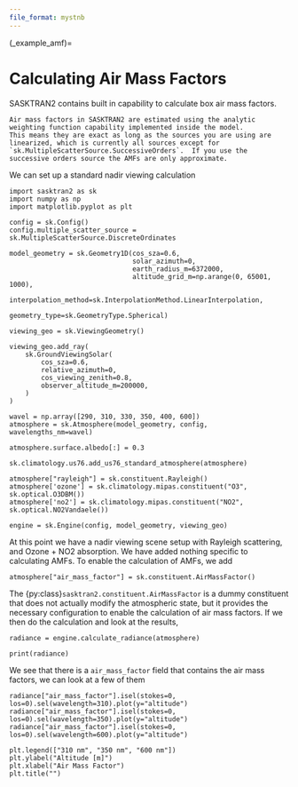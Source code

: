 ```yaml
---
file_format: mystnb
---
```


(_example_amf)=
# Calculating Air Mass Factors
SASKTRAN2 contains built in capability to calculate box air mass factors.

```{note}
Air mass factors in SASKTRAN2 are estimated using the analytic weighting function capability implemented inside the model.
This means they are exact as long as the sources you are using are linearized, which is currently all sources except for
`sk.MultipleScatterSource.SuccessiveOrders`.  If you use the successive orders source the AMFs are only approximate.
```

We can set up a standard nadir viewing
calculation

```{code-cell}
import sasktran2 as sk
import numpy as np
import matplotlib.pyplot as plt

config = sk.Config()
config.multiple_scatter_source = sk.MultipleScatterSource.DiscreteOrdinates

model_geometry = sk.Geometry1D(cos_sza=0.6,
                               solar_azimuth=0,
                               earth_radius_m=6372000,
                               altitude_grid_m=np.arange(0, 65001, 1000),
                               interpolation_method=sk.InterpolationMethod.LinearInterpolation,
                               geometry_type=sk.GeometryType.Spherical)

viewing_geo = sk.ViewingGeometry()

viewing_geo.add_ray(
    sk.GroundViewingSolar(
        cos_sza=0.6,
        relative_azimuth=0,
        cos_viewing_zenith=0.8,
        observer_altitude_m=200000,
    )
)

wavel = np.array([290, 310, 330, 350, 400, 600])
atmosphere = sk.Atmosphere(model_geometry, config, wavelengths_nm=wavel)

atmosphere.surface.albedo[:] = 0.3

sk.climatology.us76.add_us76_standard_atmosphere(atmosphere)

atmosphere["rayleigh"] = sk.constituent.Rayleigh()
atmosphere['ozone'] = sk.climatology.mipas.constituent("O3", sk.optical.O3DBM())
atmosphere['no2'] = sk.climatology.mipas.constituent("NO2", sk.optical.NO2Vandaele())

engine = sk.Engine(config, model_geometry, viewing_geo)
```

At this point we have a nadir viewing scene setup with Rayleigh scattering, and Ozone + NO2 absorption.
We have added nothing specific to calculating AMFs.  To enable the calculation of AMFs, we add

```{code-cell}
atmosphere["air_mass_factor"] = sk.constituent.AirMassFactor()
```

The {py:class}`sasktran2.constituent.AirMassFactor` is a dummy constituent that does not actually modify the atmospheric state,
but it provides the necessary configuration to enable the calculation of air mass factors.  If we then do the calculation and
look at the results,

```{code-cell}
radiance = engine.calculate_radiance(atmosphere)

print(radiance)
```
We see that there is a `air_mass_factor` field that contains the air mass factors, we can look at a few of them

```{code-cell}
radiance["air_mass_factor"].isel(stokes=0, los=0).sel(wavelength=310).plot(y="altitude")
radiance["air_mass_factor"].isel(stokes=0, los=0).sel(wavelength=350).plot(y="altitude")
radiance["air_mass_factor"].isel(stokes=0, los=0).sel(wavelength=600).plot(y="altitude")

plt.legend(["310 nm", "350 nm", "600 nm"])
plt.ylabel("Altitude [m]")
plt.xlabel("Air Mass Factor")
plt.title("")
```

